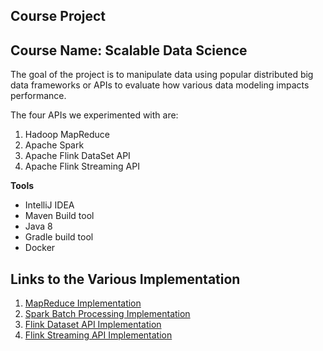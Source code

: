 ## Course Project
## Course Name: Scalable Data Science

The goal of the project is to manipulate data using popular distributed big data frameworks or APIs to evaluate how various data modeling impacts performance.<br>

The four APIs we experimented with are:

1.  Hadoop MapReduce
2.  Apache Spark 
3.  Apache Flink DataSet API 
4.  Apache Flink Streaming API


**Tools** <br>

* IntelliJ IDEA
* Maven Build tool
* Java 8 
* Gradle build tool
* Docker


## Links to the Various Implementation
1.  [MapReduce Implementation](https://github.com/htefera/Scalable-Data-science-Project-1/tree/master/Mapreduce%20Task)
2. [Spark Batch Processing Implementation](https://github.com/htefera/Scalable-Data-science-Project-1/tree/master/Spark%20Batch%20Processing%20Task)
3. [Flink Dataset API Implementation](https://github.com/htefera/Scalable-Data-science-Project-1/tree/master/Flink%20Dataset%20API%20Task)
4. [Flink Streaming API Implementation](https://github.com/htefera/Scalable-Data-science-Project-1/tree/master/Flink%20Streaming%20API%20Task)

 
